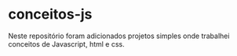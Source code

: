 # conceitos-js
Neste repositório foram adicionados projetos simples onde trabalhei conceitos de Javascript, html e css.
